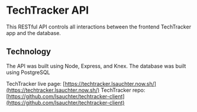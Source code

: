 # TechTracker API

This RESTful API controls all interactions between the frontend TechTracker app and the database.

## Technology

The API was built using Node, Express, and Knex. The database was built using PostgreSQL

TechTracker live page: [https://techtracker.lsauchter.now.sh/](https://techtracker.lsauchter.now.sh/)
TechTracker repo: [https://github.com/lsauchter/techtracker-client](https://github.com/lsauchter/techtracker-client)